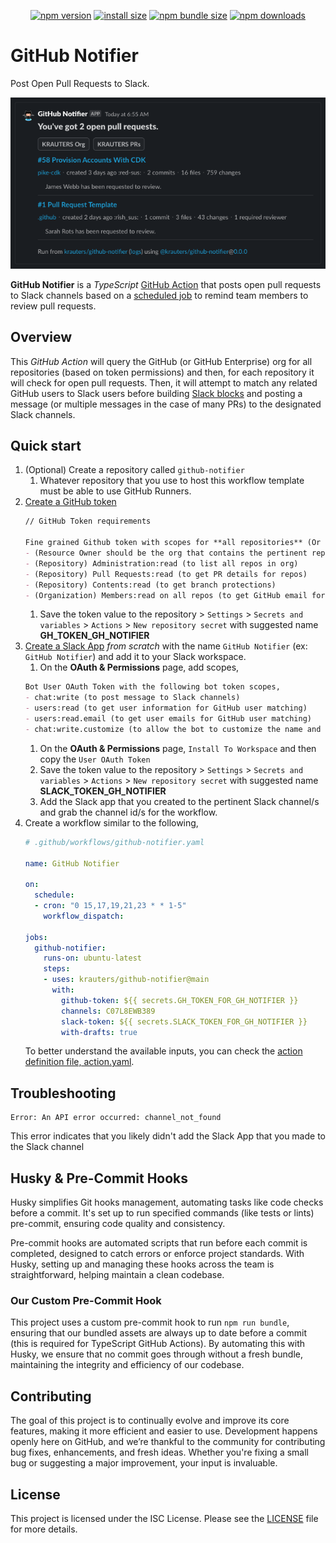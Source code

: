 

<div align="center">

[![npm version](https://img.shields.io/npm/v/@krauters/github-notifier.svg?style=flat-square)](https://www.npmjs.org/package/@krauters/github-notifier)
[![install size](https://img.shields.io/badge/dynamic/json?url=https://packagephobia.com/v2/api.json?p=@krauters/github-notifier&query=$.install.pretty&label=install%20size&style=flat-square)](https://packagephobia.now.sh/result?p=@krauters/github-notifier)
[![npm bundle size](https://img.shields.io/bundlephobia/minzip/@krauters/github-notifier?style=flat-square)](https://bundlephobia.com/package/@krauters/github-notifier@latest)
[![npm downloads](https://img.shields.io/npm/dm/@krauters/github-notifier.svg?style=flat-square)](https://npm-stat.com/charts.html?package=@krauters/github-notifier)

</div>

# GitHub Notifier

Post Open Pull Requests to Slack.

![GitHub Notifier Example](./images/example.png)

**GitHub Notifier** is a _TypeScript_ [GitHub Action](https://docs.github.com/en/actions) that posts open pull requests to Slack channels based on a [scheduled job](https://crontab.guru/) to remind team members to review pull requests.

## Overview

This _GitHub Action_ will query the GitHub (or GitHub Enterprise) org for all repositories (based on token permissions) and then, for each repository it will check for open pull requests. Then, it will attempt to match any related GitHub users to Slack users before building [Slack blocks](https://app.slack.com/block-kit-builder/T025EE5RS#%7B%22blocks%22:%5B%5D%7D) and posting a message (or multiple messages in the case of many PRs) to the designated Slack channels. 

## Quick start

1. (Optional) Create a repository called `github-notifier`
    1. Whatever repository that you use to host this workflow template must be able to use GitHub Runners.
1. [Create a GitHub token](https://github.com/settings/tokens?type=beta)
    ```md
    // GitHub Token requirements

    Fine grained Github token with scopes for **all repositories** (Or a subset of repositories that you want included in the notification),
    - (Resource Owner should be the org that contains the pertinent repositories/pull-requests – Requires an org owner to create it)
    - (Repository) Administration:read (to list all repos in org)
    - (Repository) Pull Requests:read (to get PR details for repos)
    - (Repository) Contents:read (to get branch protections)
    - (Organization) Members:read on all repos (to get GitHub email for Slack user matching)
    ```
    1. Save the token value to the repository > `Settings` > `Secrets and variables` > `Actions` > `New repository secret` with suggested name **GH_TOKEN_GH_NOTIFIER**
1. [Create a Slack App](https://api.slack.com/apps) _from scratch_ with the name `GitHub Notifier` (ex: `GitHub Notifier`) and add it to your Slack workspace.
    1. On the **OAuth & Permissions** page, add scopes,
    ```md
    Bot User OAuth Token with the following bot token scopes,
    - chat:write (to post message to Slack channels)
    - users:read (to get user information for GitHub user matching)
    - users:read.email (to get user emails for GitHub user matching)
    - chat:write.customize (to allow the bot to customize the name and avatar)
    ```
    1. On the **OAuth & Permissions** page, `Install To Workspace` and then copy the `User OAuth Token`
    1. Save the token value to the repository > `Settings` > `Secrets and variables` > `Actions` > `New repository secret` with suggested name **SLACK_TOKEN_GH_NOTIFIER**
    1. Add the Slack app that you created to the pertinent Slack channel/s and grab the channel id/s for the workflow.
1. Create a workflow similar to the following,
    ```yaml
    # .github/workflows/github-notifier.yaml

    name: GitHub Notifier

    on:
      schedule:
      - cron: "0 15,17,19,21,23 * * 1-5"
        workflow_dispatch:

    jobs:
      github-notifier:
        runs-on: ubuntu-latest
        steps:
        - uses: krauters/github-notifier@main
          with:
            github-token: ${{ secrets.GH_TOKEN_FOR_GH_NOTIFIER }}
            channels: C07L8EWB389
            slack-token: ${{ secrets.SLACK_TOKEN_FOR_GH_NOTIFIER }}
            with-drafts: true
    ```
    To better understand the available inputs, you can check the [action definition file, action.yaml](./action.yaml).

## Troubleshooting

```
Error: An API error occurred: channel_not_found
```

This error indicates that you likely didn't add the Slack App that you made to the Slack channel

## Husky & Pre-Commit Hooks

Husky simplifies Git hooks management, automating tasks like code checks before a commit. It's set up to run specified commands (like tests or lints) pre-commit, ensuring code quality and consistency.

Pre-commit hooks are automated scripts that run before each commit is completed, designed to catch errors or enforce project standards. With Husky, setting up and managing these hooks across the team is straightforward, helping maintain a clean codebase.

### Our Custom Pre-Commit Hook

This project uses a custom pre-commit hook to run `npm run bundle`, ensuring that our bundled assets are always up to date before a commit (this is required for TypeScript GitHub Actions). By automating this with Husky, we ensure that no commit goes through without a fresh bundle, maintaining the integrity and efficiency of our codebase.

## Contributing

The goal of this project is to continually evolve and improve its core features, making it more efficient and easier to use. Development happens openly here on GitHub, and we’re thankful to the community for contributing bug fixes, enhancements, and fresh ideas. Whether you're fixing a small bug or suggesting a major improvement, your input is invaluable.

## License

This project is licensed under the ISC License. Please see the [LICENSE](./LICENSE) file for more details.

